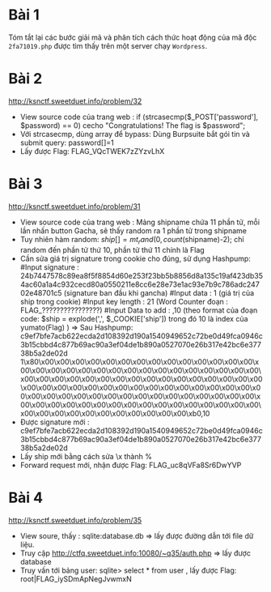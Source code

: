  
# Bài 1
Tóm tắt lại các bước giải mã và phân tích cách thức hoạt động của mã độc `2fa71019.php` được tìm thấy trên một server chạy `Wordpress`.


# Bài 2
http://ksnctf.sweetduet.info/problem/32
 - View source code của trang web :
          if (strcasecmp($_POST['password'], $password) == 0)
          cecho "Congratulations! The flag is $password";
 - Với strcasecmp, dùng array để bypass: 
   Dùng Burpsuite bắt gói tin và submit query: password[]=1
 - Lấy được Flag:  FLAG_VQcTWEK7zZYzvLhX


# Bài 3
http://ksnctf.sweetduet.info/problem/31
- View source code của trang web :
  Mảng shipname chứa 11 phần tử, mỗi lần nhấn button Gacha, sẽ thấy random ra 1 phần tử trong shipname
- Tuy nhiên hàm random: $ship[] = mt_rand(0, count($shipname)-2); chỉ random đến phần tử thứ 10, phần tử thứ 11 chính là Flag
- Cần sửa giá trị signature trong cookie cho đúng, sử dụng Hashpump:
#Input signature   : 24b7447578c89ea8f5f8854d60e253f23bb5b8856d8a135c19af423db354ac60a1a4c932cecd80a0550211e8cc6e28e73e1ac93e7b9c786adc24702e48701c5 (signature ban đầu khi gancha)
#Input data        : 1 (giá trị của ship trong cookie)
#Input key length  : 21 (Word Counter đoạn : FLAG_????????????????)
#Input Data to add : ,10 (theo format của đoạn code: $ship = explode(',', $_COOKIE['ship'])
                           trong đó 10 là index của yumato(Flag) )
    => Sau Hashpump:
c9ef7bfe7acb622ecda2d108392d190a1540949652c72be0d49fca0946c3b15cbbd4c877b69ac90a3ef04de1b890a0527070e26b317e42bc6e37738b5a2de02d
1\x80\x00\x00\x00\x00\x00\x00\x00\x00\x00\x00\x00\x00\x00\x00\x00\x00\x00\x00\x00\x00\x00\x00\x00\x00\x00\x00\x00\x00\x00\x00\x00\x00\x00\x00\x00\x00\x00\x00\x00\x00\x00\x00\x00\x00\x00\x00\x00\x00\x00\x00\x00\x00\x00\x00\x00\x00\x00\x00\x00\x00\x00\x00\x00\x00\x00\x00\x00\x00\x00\x00\x00\x00\x00\x00\x00\x00\x00\x00\x00\x00\x00\x00\x00\x00\x00\x00\x00\x00\x00\x00\x00\x00\x00\x00\x00\x00\x00\x00\x00\x00\x00\x00\x00\x00\xb0,10
- Được signature mới : c9ef7bfe7acb622ecda2d108392d190a1540949652c72be0d49fca0946c3b15cbbd4c877b69ac90a3ef04de1b890a0527070e26b317e42bc6e37738b5a2de02d
- Lấy ship mới bằng cách sửa \x thành %
- Forward request mới, nhận được Flag:
               FLAG_uc8qVFa8Sr6DwYVP

        
# Bài 4
http://ksnctf.sweetduet.info/problem/35
- View soure, thấy : sqlite:database.db => lấy được đường dẫn tới file dữ liệu.
- Truy cập http://ctfq.sweetduet.info:10080/~q35/auth.php => lấy được database
- Truy vấn tới bảng user:
      sqlite> select * from user , lấy được Flag:
      root|FLAG_iySDmApNegJvwmxN
